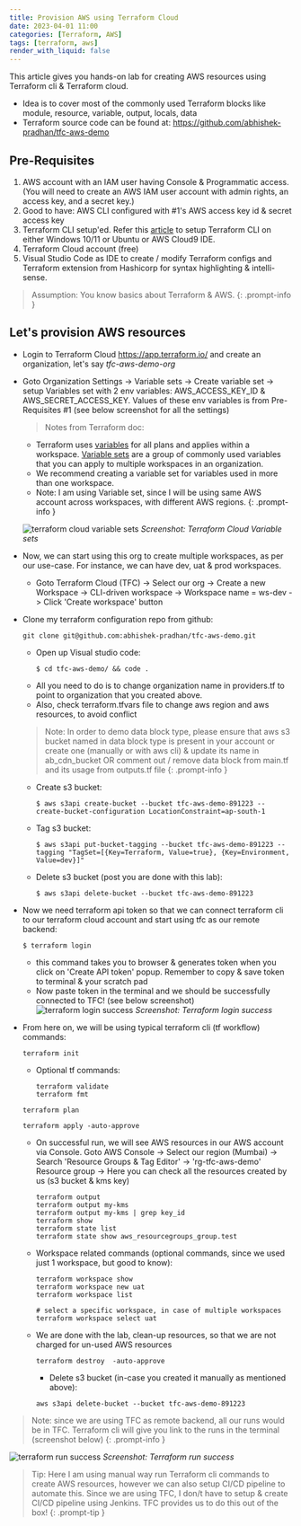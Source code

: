 ```yaml
---
title: Provision AWS using Terraform Cloud
date: 2023-04-01 11:00
categories: [Terraform, AWS]
tags: [terraform, aws]
render_with_liquid: false
---
```


This article gives you hands-on lab for creating AWS resources using Terraform cli & Terraform cloud.
  - Idea is to cover most of the commonly used Terraform blocks like module, resource, variable, output, locals, data
  - Terraform source code can be found at: <https://github.com/abhishek-pradhan/tfc-aws-demo>


## Pre-Requisites
1. AWS account with an IAM user having Console & Programmatic access. (You will need to create an AWS IAM user account with admin rights, an access key, and a secret key.)
2. Good to have: AWS CLI configured with #1's AWS access key id & secret access key
3. Terraform CLI setup'ed. Refer this [article](https://blog.abhishekpradhan.com/posts/getting-started-with-terraform-cli-terraform-cloud/) to setup Terraform CLI on either Windows 10/11 or Ubuntu or AWS Cloud9 IDE.
4. Terraform Cloud account (free)
5. Visual Studio Code as IDE to create / modify Terraform configs and Terraform extension from Hashicorp for syntax highlighting & intelli-sense.

> Assumption: You know basics about Terraform & AWS. 
{: .prompt-info }

## Let's provision AWS resources
- Login to Terraform Cloud <https://app.terraform.io/> and create an organization, let's say *tfc-aws-demo-org*

- Goto Organization Settings -> Variable sets -> Create variable set -> setup Variables set with 2 env variables: AWS_ACCESS_KEY_ID & AWS_SECRET_ACCESS_KEY. Values of these env variables is from Pre-Requisites #1 (see below screenshot for all the settings)

  > Notes from Terraform doc: 
    - Terraform uses [variables](https://developer.hashicorp.com/terraform/language/values/variables) for all plans and applies within a workspace. [Variable sets](https://developer.hashicorp.com/terraform/cloud-docs/workspaces/variables#scope) are a group of commonly used variables that you can apply to multiple workspaces in an organization.
    - We recommend creating a variable set for variables used in more than one workspace.
    - Note: I am using Variable set, since I will be using same AWS account across workspaces, with different AWS regions.
  {: .prompt-info }

  ![terraform cloud variable sets](/assets/img/posts/2023-04-01-provision-aws-using-terraform-cloud/terraform-cloud-variable-sets.png)
  *Screenshot: Terraform Cloud Variable sets*

- Now, we can start using this org to create multiple workspaces, as per our use-case. For instance, we can have dev, uat & prod workspaces.
  - Goto Terraform Cloud (TFC) -> Select our org -> Create a new Workspace -> CLI-driven workspace -> Workspace name = ws-dev -> Click 'Create workspace' button
- Clone my terraform configuration repo from github:
    ```terminal
    git clone git@github.com:abhishek-pradhan/tfc-aws-demo.git
    ```
  - Open up Visual studio code:
    ```terminal
  	$ cd tfc-aws-demo/ && code .
    ```
  - All you need to do is to change organization name in providers.tf to point to organization that you created above.
  - Also, check terraform.tfvars file to change aws region and aws resources, to avoid conflict
  > Note: In order to demo data block type, please ensure that aws s3 bucket named in data block type is present in your account or create one (manually or with aws cli) & update its name in ab_cdn_bucket OR comment out / remove data block from main.tf and its usage from outputs.tf file
  {: .prompt-info }

  	- Create s3 bucket:
        ```terminal
        $ aws s3api create-bucket --bucket tfc-aws-demo-891223 --create-bucket-configuration LocationConstraint=ap-south-1
        ```
  	- Tag s3 bucket: 
      ```terminal
      $ aws s3api put-bucket-tagging --bucket tfc-aws-demo-891223 --tagging "TagSet=[{Key=Terraform, Value=true}, {Key=Environment, Value=dev}]"
      ```
  	- Delete s3 bucket (post you are done with this lab):
  	  ```terminal
      $ aws s3api delete-bucket --bucket tfc-aws-demo-891223
      ```

- Now we need terraform api token so that we can connect terraform cli to our terraform cloud account and start using tfc as our remote backend:
  ```terminal
  $ terraform login
  ```
    - this command takes you to browser & generates token when you click on 'Create API token' popup. Remember to copy & save token to terminal & your scratch pad
    - Now paste token in the terminal and we should be successfully connected to TFC! (see below screenshot)
      ![terraform login success](/assets/img/posts/2023-04-01-provision-aws-using-terraform-cloud/terraform-login-success.png)
      *Screenshot: Terraform login success*

- From here on, we will be using typical terraform cli (tf workflow) commands:
	```terminal
  terraform init
	```
  - Optional tf commands:
    ```terminal
    terraform validate
    terraform fmt
    ```

  ```terminal
  terraform plan
  ```

  ```terminal
  terraform apply -auto-approve
  ```
  - On successful run, we will see AWS resources in our AWS account via Console. Goto AWS Console -> Select our region (Mumbai) -> Search 'Resource Groups & Tag Editor' -> 'rg-tfc-aws-demo' Resource group -> Here you can check all the resources created by us (s3 bucket & kms key)
    ```terminal
    terraform output
    terraform output my-kms
    terraform output my-kms | grep key_id
    terraform show
    terraform state list
    terraform state show aws_resourcegroups_group.test
    ```

  - Workspace related commands (optional commands, since we used just 1 workspace, but good to know):
    ```terminal
    terraform workspace show
    terraform workspace new uat
    terraform workspace list
    
    # select a specific workspace, in case of multiple workspaces
    terraform workspace select uat
    ```

  - We are done with the lab, clean-up resources, so that we are not charged for un-used AWS resources
    ```terminal
    terraform destroy  -auto-approve
    ```

      - Delete s3 bucket (in-case you created it manually as mentioned above): 
      ```terminal
      aws s3api delete-bucket --bucket tfc-aws-demo-891223
      ```

> Note: since we are using TFC as remote backend, all our runs would be in TFC. Terraform cli will give you link to the runs in the terminal (screenshot below)
{: .prompt-info }

  ![terraform run success](/assets/img/posts/2023-04-01-provision-aws-using-terraform-cloud/terraform-run-success.png)
  *Screenshot: Terraform run success*

> Tip: Here I am using manual way run Terraform cli commands to create AWS resources, however we can also setup CI/CD pipeline to automate this. Since we are using TFC, I don/t have to setup & create CI/CD pipeline using Jenkins. TFC provides us to do this out of the box!
{: .prompt-tip }

